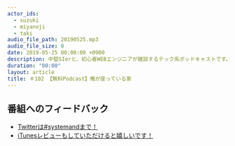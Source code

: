 ```yaml
---
actor_ids:
  - suzuki
  - miyanoji
  - taki
audio_file_path: 20190525.mp3
audio_file_size: 0
date: 2019-05-25 00:00:00 +0900
description: 中堅SIerと、初心者WEBエンジニアが雑談するテック系ポッドキャストです。
duration: "00:00"
layout: article
title: ＃102 【無料Podcast】俺が座っている家
---
```

## 番組へのフィードバック
* [Twitterは#systemandまで！](https://twitter.com/search?q=%23systemand)
* [iTunesレビューもしていただけると嬉しいです！](https://itunes.apple.com/jp/podcast/systemand-online/id1205168408?mt=2)

